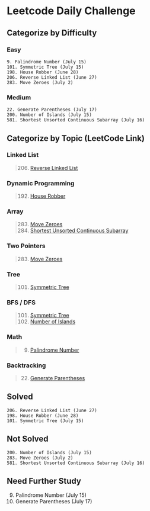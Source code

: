 # Leetcode Daily Challenge

## Categorize by Difficulty
### Easy
```aidl
9. Palindrome Number (July 15)
101. Symmetric Tree (July 15)
198. House Robber (June 28)
206. Reverse Linked List (June 27)
283. Move Zeroes (July 2)
```

### Medium
```aidl
22. Generate Parentheses (July 17)
200. Number of Islands (July 15)
581. Shortest Unsorted Continuous Subarray (July 16)
```
## Categorize by Topic (LeetCode Link)
### Linked List
> 206. [Reverse Linked List](https://leetcode.com/problems/reverse-linked-list/)
### Dynamic Programming
> 192. [House Robber](https://leetcode.com/problems/house-robber/)
### Array
> 283. [Move Zeroes](https://leetcode.com/problems/move-zeroes/)
> 581. [Shortest Unsorted Continuous Subarray](https://leetcode.com/problems/shortest-unsorted-continuous-subarray/)
### Two Pointers
> 283. [Move Zeroes](https://leetcode.com/problems/move-zeroes/)
### Tree
> 101. [Symmetric Tree](https://leetcode.com/problems/symmetric-tree/)
### BFS / DFS
> 101. [Symmetric Tree](https://leetcode.com/problems/symmetric-tree/)
> 200. [Number of Islands](https://leetcode.com/problems/number-of-islands/)
### Math
> 9. [Palindrome Number](https://leetcode.com/problems/palindrome-number/)
### Backtracking
> 22. [Generate Parentheses](https://leetcode.com/problems/generate-parentheses/)
## Solved
```aidl
206. Reverse Linked List (June 27)
198. House Robber (June 28)
101. Symmetric Tree (July 15)
```
## Not Solved
```aidl
200. Number of Islands (July 15)
283. Move Zeroes (July 2)
581. Shortest Unsorted Continuous Subarray (July 16)
```
## Need Further Study
9. Palindrome Number (July 15)
22. Generate Parentheses (July 17)
